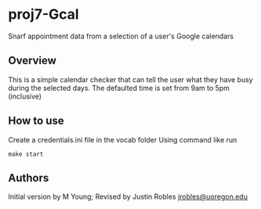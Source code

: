 # proj7-Gcal
Snarf appointment data from a selection of a user's Google calendars

## Overview
This is a simple calendar checker that can tell the user what they have busy during the selected days. The defaulted time is set from 9am to 5pm (inclusive)


## How to use
Create a credentials.ini file in the vocab folder
Using command like run
```
make start
```

## Authors

Initial version by M Young;
Revised by Justin Robles jrobles@uoregon.edu

